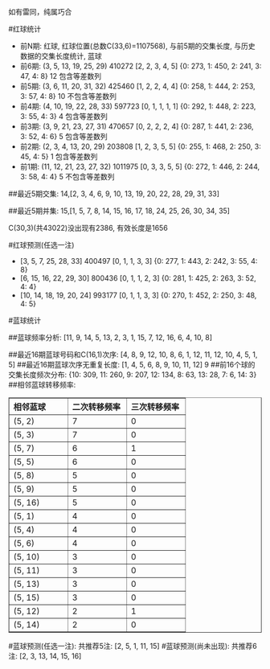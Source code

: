 <!-- 
.. title: 双色球2010046期(2010-04-25)数据分析报告
.. slug: slott-2010046-2010-04-25-report
.. date: 2010-04-26 08:00:00 UTC+08:00
.. tags: Lottery
.. link: 
.. description: 
.. type: text
-->

如有雷同，纯属巧合

<!-- TEASER_END-->

#红球统计

- 前N期: 红球, 红球位置(总数C(33,6)=1107568), 与前5期的交集长度, 与历史数据的交集长度统计, 蓝球
- 前6期: (3, 5, 13, 19, 25, 29) 410272 [2, 2, 3, 4, 5] {0: 273, 1: 450, 2: 241, 3: 47, 4: 8} 12 包含等差数列
- 前5期: (3, 6, 11, 20, 31, 32) 425460 [1, 2, 2, 4, 4] {0: 258, 1: 444, 2: 253, 3: 57, 4: 8} 10 不包含等差数列
- 前4期: (4, 10, 19, 22, 28, 33) 597723 [0, 1, 1, 1, 1] {0: 292, 1: 448, 2: 223, 3: 55, 4: 3} 4 包含等差数列
- 前3期: (3, 9, 21, 23, 27, 31) 470657 [0, 2, 2, 2, 4] {0: 287, 1: 441, 2: 236, 3: 52, 4: 6} 5 包含等差数列
- 前2期: (2, 3, 4, 13, 20, 29) 203808 [1, 2, 3, 5, 5] {0: 255, 1: 468, 2: 250, 3: 45, 4: 5} 1 包含等差数列
- 前1期: (11, 12, 21, 23, 27, 32) 1011975 [0, 3, 3, 5, 5] {0: 272, 1: 446, 2: 244, 3: 58, 4: 4} 5 不包含等差数列

##最近5期交集:
14,[2, 3, 4, 6, 9, 10, 13, 19, 20, 22, 28, 29, 31, 33]

##最近5期并集:
15,[1, 5, 7, 8, 14, 15, 16, 17, 18, 24, 25, 26, 30, 34, 35]

C(30,3)(共43022)没出现有2386, 
有效长度是1656

#红球预测(任选一注)

- [3, 5, 7, 25, 28, 33] 400497 [0, 1, 1, 3, 3] {0: 277, 1: 443, 2: 242, 3: 55, 4: 8}
- [6, 15, 16, 22, 29, 30] 800436 [0, 1, 1, 2, 3] {0: 281, 1: 425, 2: 263, 3: 52, 4: 4}
- [10, 14, 18, 19, 20, 24] 993177 [0, 1, 1, 3, 3] {0: 270, 1: 452, 2: 250, 3: 48, 4: 5}

#蓝球统计

##蓝球频率分析:
[11, 9, 14, 5, 13, 2, 3, 1, 15, 7, 12, 16, 6, 4, 10, 8]

##最近16期蓝球号码和C(16,1)次序:
[4, 8, 9, 12, 10, 8, 6, 1, 12, 11, 12, 10, 4, 5, 1, 5]
##最近16期蓝球次序无重复长度:
[1, 4, 5, 6, 8, 9, 10, 11, 12] 9
##前16个球的交集长度频次分布:
{10: 309, 11: 260, 9: 207, 12: 134, 8: 63, 13: 28, 7: 6, 14: 3}
##相邻蓝球转移频率:
<table border="1" class="table table-striped dataframe">
  <thead>
    <tr style="text-align: left;">
      <th style="min-width: 100px;">相邻蓝球</th>
      <th style="min-width: 100px;">二次转移频率</th>
      <th style="min-width: 100px;">三次转移频率</th>
    </tr>
  </thead>
  <tbody>
    <tr>
      <td>  (5, 2)</td>
      <td> 7</td>
      <td> 0</td>
    </tr>
    <tr>
      <td>  (5, 3)</td>
      <td> 7</td>
      <td> 0</td>
    </tr>
    <tr>
      <td>  (5, 7)</td>
      <td> 6</td>
      <td> 1</td>
    </tr>
    <tr>
      <td>  (5, 5)</td>
      <td> 6</td>
      <td> 0</td>
    </tr>
    <tr>
      <td>  (5, 8)</td>
      <td> 5</td>
      <td> 0</td>
    </tr>
    <tr>
      <td>  (5, 9)</td>
      <td> 5</td>
      <td> 0</td>
    </tr>
    <tr>
      <td> (5, 16)</td>
      <td> 5</td>
      <td> 0</td>
    </tr>
    <tr>
      <td>  (5, 1)</td>
      <td> 4</td>
      <td> 0</td>
    </tr>
    <tr>
      <td>  (5, 4)</td>
      <td> 4</td>
      <td> 0</td>
    </tr>
    <tr>
      <td>  (5, 6)</td>
      <td> 4</td>
      <td> 0</td>
    </tr>
    <tr>
      <td> (5, 10)</td>
      <td> 3</td>
      <td> 0</td>
    </tr>
    <tr>
      <td> (5, 11)</td>
      <td> 3</td>
      <td> 0</td>
    </tr>
    <tr>
      <td> (5, 13)</td>
      <td> 3</td>
      <td> 0</td>
    </tr>
    <tr>
      <td> (5, 15)</td>
      <td> 3</td>
      <td> 0</td>
    </tr>
    <tr>
      <td> (5, 12)</td>
      <td> 2</td>
      <td> 1</td>
    </tr>
    <tr>
      <td> (5, 14)</td>
      <td> 2</td>
      <td> 0</td>
    </tr>
  </tbody>
</table>
#蓝球预测(任选一注):
共推荐5注: [2, 5, 1, 11, 15]
#蓝球预测(尚未出现):
共推荐6注: [2, 3, 13, 14, 15, 16]

